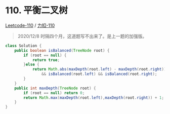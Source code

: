 # 110. 平衡二叉树

[Leetcode-110](https://leetcode-cn.com/problems/balanced-binary-tree/) / [力扣-110](https://leetcode-cn.com/problems/balanced-binary-tree/)

> 2020/12/8 时隔四个月，这道题写不出来了。是上一题的加强版。

```java
class Solution {
    public boolean isBalanced(TreeNode root) {
        if (root == null) {
            return true;
        }else {
            return Math.abs(maxDepth(root.left) - maxDepth(root.right)) <= 1 
                && isBalanced(root.left) && isBalanced(root.right);
        }
    }
    public int maxDepth(TreeNode root) {
        if (root == null) return 0;
        return Math.max(maxDepth(root.left),maxDepth(root.right)) + 1;
    }
}
```